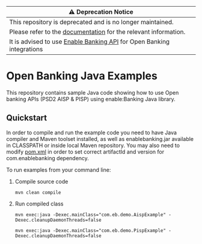 | :warning: Deprecation Notice |
|-----------------------------|
| This repository is deprecated and is no longer maintained.  |
| Please refer to the [documentation](https://enablebanking.com/docs/) for the relevant information. | 
| It is advised to use [Enable Banking API](https://enablebanking.com/docs/api/reference/) for Open Banking integrations |

# Open Banking Java Examples

This repository contains sample Java code showing how to use Open banking APIs (PSD2 AISP &amp; PISP) using enable:Banking Java library.

## Quickstart

In order to compile and run the example code you need to have Java compiler and Maven toolset installed, as well as enablebanking.jar available in CLASSPATH or inside local Maven repository. You may also need to modify [pom.xml](pom.xml) in order to set correct artifactId and version for com.enablebanking dependency.

To run examples from your command line:

1. Compile source code

   ```
   mvn clean compile
   ```

2. Run compiled class

   ```
   mvn exec:java -Dexec.mainClass="com.eb.demo.AispExample" -Dexec.cleanupDaemonThreads=false
   
   mvn exec:java -Dexec.mainClass="com.eb.demo.PispExample" -Dexec.cleanupDaemonThreads=false

   ```
